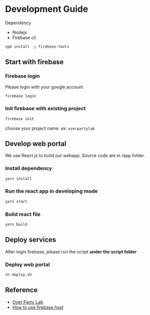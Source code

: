 # Development Guide

Dependency
* Nodejs
* Firebase cli

```sh
npm install -g firebase-tools
```

## Start with firebase

### Firebase login

Please login with your google account

```sh
firebase login
```

### Init firebase with existing project
```sh
firebase init
```
choose your project name. ex: ```overpartylab```

## Develop web portal

We use React.js to build our webapp. Source code are in /app folder.

### Install dependency

```sh
yarn install
```

### Run the react app in developing mode
```sh
yarn start
```

### Build react file

```sh
yarn build
```


## Deploy services

After login firebase, please run the script <strong>under the script folder</strong>

### Deploy web portal
```sh
sh deploy.sh
```

## Reference
* [Over Party Lab](https://www.instagram.com/over.party.lab/)
* [How to use firebase host](https://medium.com/p/41abf06db13d)